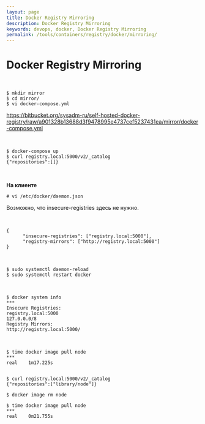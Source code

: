 ```yaml
---
layout: page
title: Docker Registry Mirroring
description: Docker Registry Mirroring
keywords: devops, docker, Docker Registry Mirroring
permalink: /tools/containers/registry/docker/mirroring/
---
```


# Docker Registry Mirroring

<br/>

    $ mkdir mirror
    $ cd mirror/
    $ vi docker-compose.yml

https://bitbucket.org/sysadm-ru/self-hosted-docker-registry/raw/a901328b13688d3f9478995e4737cef5237431ea/mirror/docker-compose.yml

<br/>

    $ docker-compose up
    $ curl registry.local:5000/v2/_catalog
    {"repositories":[]}

<br/>

**На клиенте**

    # vi /etc/docker/daemon.json

Возможно, что insecure-registries здесь не нужно.

<br/>

```
{
      "insecure-registries": ["registry.local:5000"],
      "registry-mirrors": ["http://registry.local:5000"]
}
```

<br/>

    $ sudo systemctl daemon-reload
    $ sudo systemctl restart docker

<br/>

    $ docker system info
    ***
    Insecure Registries:
    registry.local:5000
    127.0.0.0/8
    Registry Mirrors:
    http://registry.local:5000/

<br/>

    $ time docker image pull node
    ***
    real	1m17.225s


    $ curl registry.local:5000/v2/_catalog
    {"repositories":["library/node"]}

    $ docker image rm node

    $ time docker image pull node
    ***
    real	0m21.755s
